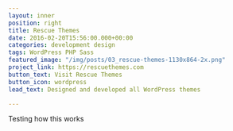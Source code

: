 ```yaml
---
layout: inner
position: right
title: Rescue Themes
date: 2016-02-20T15:56:00.000+00:00
categories: development design
tags: WordPress PHP Sass
featured_image: "/img/posts/03_rescue-themes-1130x864-2x.png"
project_link: https://rescuethemes.com
button_text: Visit Rescue Themes
button_icon: wordpress
lead_text: Designed and developed all WordPress themes

---
```

Testing how this works